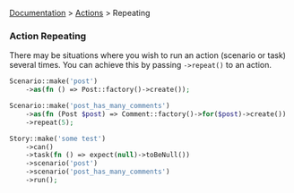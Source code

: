 [Documentation](/docs/documentation.md) > [Actions](/docs/actions.md) > Repeating

### Action Repeating

There may be situations where you wish to run an action (scenario or task) several times. You can achieve this by passing `->repeat()` to an action.

```php
Scenario::make('post')
    ->as(fn () => Post::factory()->create());

Scenario::make('post_has_many_comments')
    ->as(fn (Post $post) => Comment::factory()->for($post)->create())
    ->repeat(5);

Story::make('some test')
    ->can()
    ->task(fn () => expect(null)->toBeNull())
    ->scenario('post')
    ->scenario('post_has_many_comments')
    ->run();
```
